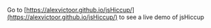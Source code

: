 Go to [https://alexvictoor.github.io/jsHiccup/](https://alexvictoor.github.io/jsHiccup/) to see a live demo of jsHiccup